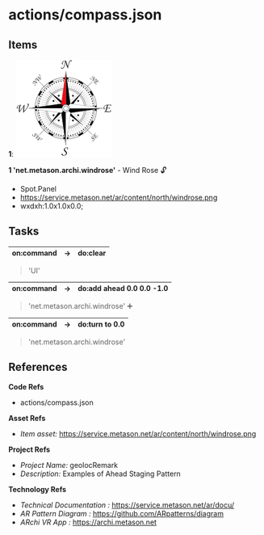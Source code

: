 # actions/compass.json



## Items 

__1__: ![image](images/net.metason.archi.windrose.png) &nbsp; &nbsp; 

__1 'net.metason.archi.windrose'__ - Wind Rose  🔓
- Spot.Panel
- https://service.metason.net/ar/content/north/windrose.png
- wxdxh:1.0x1.0x0.0;



## Tasks 

 | on:command |  &rarr; | do:clear |
 |---|---|---|
> 'UI'
 
 | on:command |  &rarr; | do:add ahead 0.0 0.0 -1.0 |
 |---|---|---|
> 'net.metason.archi.windrose' ➕
 
 | on:command |  &rarr; | do:turn to 0.0 |
 |---|---|---|
> 'net.metason.archi.windrose'
 


## References 

__Code Refs__

- actions/compass.json

__Asset Refs__

- _Item asset:_ https://service.metason.net/ar/content/north/windrose.png

__Project Refs__

- _Project Name:_ geolocRemark
- _Description:_ Examples of Ahead Staging Pattern

__Technology Refs__

- _Technical Documentation :_ https://service.metason.net/ar/docu/
- _AR Pattern Diagram :_ https://github.com/ARpatterns/diagram
- _ARchi VR App :_ https://archi.metason.net
